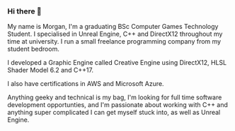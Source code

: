 ### Hi there 👋

My name is Morgan, I'm a graduating BSc Computer Games Technology Student. 
I specialised in Unreal Engine, C++ and DirectX12 throughout my time at university. I run a small freelance programming company
from my student bedroom.

I developed a Graphic Engine called Creative Engine using DirectX12, HLSL Shader Model 6.2 and C++17.

I also have certifications in AWS and Microsoft Azure.


Anything geeky and technical is my bag, I'm looking for full time software development opportunties, and I'm passionate about working with C++ and anything super complicated I can get myself stuck into, as well as Unreal Engine.



